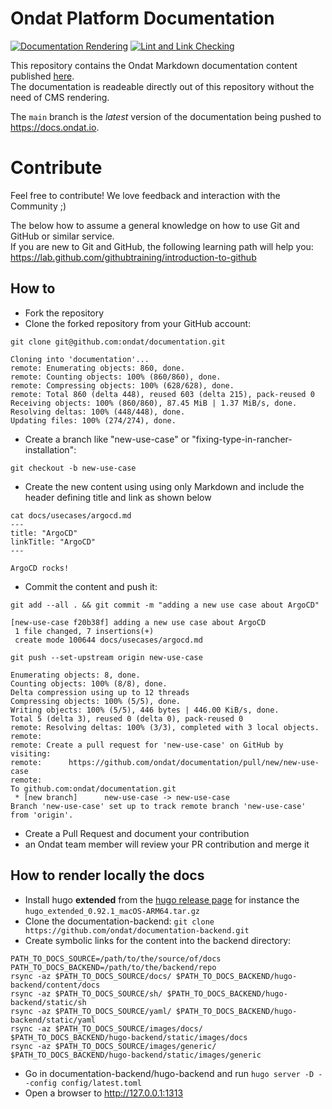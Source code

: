 # Ondat Platform Documentation

[![Documentation Rendering](https://github.com/ondat/documentation/actions/workflows/doc-rendering.yml/badge.svg)](https://github.com/ondat/documentation/actions/workflows/doc-rendering.yml)
[![Lint and Link Checking](https://github.com/ondat/documentation/actions/workflows/doc-linting.yml/badge.svg)](https://github.com/ondat/documentation/actions/workflows/doc-linting.yml)

This repository contains the Ondat Markdown documentation content published [here](https://docs.ondat.io).  
The documentation is readeable directly out of this repository without the need of CMS rendering.

The `main` branch is the *latest* version of the documentation being pushed to https://docs.ondat.io.

# Contribute

Feel free to contribute! We love feedback and interaction with the Community ;)  

The below how to assume a general knowledge on how to use Git and GitHub or similar service.  
If you are new to Git and GitHub, the following learning path will help you: https://lab.github.com/githubtraining/introduction-to-github

## How to

* Fork the repository
* Clone the forked repository from your GitHub account:  

```git clone git@github.com:ondat/documentation.git```

```
Cloning into 'documentation'...
remote: Enumerating objects: 860, done.
remote: Counting objects: 100% (860/860), done.
remote: Compressing objects: 100% (628/628), done.
remote: Total 860 (delta 448), reused 603 (delta 215), pack-reused 0
Receiving objects: 100% (860/860), 87.45 MiB | 1.37 MiB/s, done.
Resolving deltas: 100% (448/448), done.
Updating files: 100% (274/274), done.

```  

* Create a branch like "new-use-case" or "fixing-type-in-rancher-installation":  

```git checkout -b new-use-case```

* Create the new content using using only Markdown and include the header defining title and link as shown below

```
cat docs/usecases/argocd.md
---
title: "ArgoCD"
linkTitle: "ArgoCD"
---

ArgoCD rocks!
```

* Commit the content and push it:  

```git add --all . && git commit -m "adding a new use case about ArgoCD"```

```
[new-use-case f20b38f] adding a new use case about ArgoCD
 1 file changed, 7 insertions(+)
 create mode 100644 docs/usecases/argocd.md
```

```git push --set-upstream origin new-use-case```  

```
Enumerating objects: 8, done.
Counting objects: 100% (8/8), done.
Delta compression using up to 12 threads
Compressing objects: 100% (5/5), done.
Writing objects: 100% (5/5), 446 bytes | 446.00 KiB/s, done.
Total 5 (delta 3), reused 0 (delta 0), pack-reused 0
remote: Resolving deltas: 100% (3/3), completed with 3 local objects.
remote: 
remote: Create a pull request for 'new-use-case' on GitHub by visiting:
remote:      https://github.com/ondat/documentation/pull/new/new-use-case
remote: 
To github.com:ondat/documentation.git
 * [new branch]      new-use-case -> new-use-case
Branch 'new-use-case' set up to track remote branch 'new-use-case' from 'origin'.
 ```

* Create a Pull Request and document your contribution
* an Ondat team member will review your PR contribution and merge it

## How to render locally the docs

* Install hugo __extended__ from the [hugo release
  page](https://github.com/gohugoio/hugo/releases) for instance the `hugo_extended_0.92.1_macOS-ARM64.tar.gz`
* Clone the documentation-backend: ```git clone https://github.com/ondat/documentation-backend.git```
* Create symbolic links for the content into the backend directory:

```shell
PATH_TO_DOCS_SOURCE=/path/to/the/source/of/docs 
PATH_TO_DOCS_BACKEND=/path/to/the/backend/repo
rsync -az $PATH_TO_DOCS_SOURCE/docs/ $PATH_TO_DOCS_BACKEND/hugo-backend/content/docs
rsync -az $PATH_TO_DOCS_SOURCE/sh/ $PATH_TO_DOCS_BACKEND/hugo-backend/static/sh
rsync -az $PATH_TO_DOCS_SOURCE/yaml/ $PATH_TO_DOCS_BACKEND/hugo-backend/static/yaml
rsync -az $PATH_TO_DOCS_SOURCE/images/docs/ $PATH_TO_DOCS_BACKEND/hugo-backend/static/images/docs
rsync -az $PATH_TO_DOCS_SOURCE/images/generic/ $PATH_TO_DOCS_BACKEND/hugo-backend/static/images/generic
```

* Go in documentation-backend/hugo-backend and run ```hugo server -D --config config/latest.toml```
* Open a browser to <http://127.0.0.1:1313>
